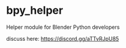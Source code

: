 # bpy_helper
Helper module for Blender Python developers

discuss here: https://discord.gg/aTTvRJpU85

